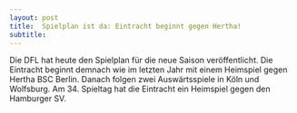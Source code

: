 ```yaml
---
layout: post
title:  Spielplan ist da: Eintracht beginnt gegen Hertha!
subtitle:  
---
```


Die DFL hat heute den Spielplan für die neue Saison veröffentlicht. Die Eintracht beginnt demnach wie im letzten Jahr mit einem Heimspiel gegen Hertha BSC Berlin. Danach folgen zwei Auswärtsspiele in Köln und Wolfsburg. Am 34. Spieltag hat die Eintracht ein Heimspiel gegen den Hamburger SV.


